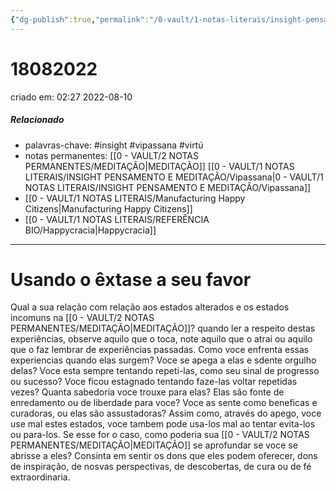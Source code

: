 ```yaml
---
{"dg-publish":true,"permalink":"/0-vault/1-notas-literais/insight-pensamento-e-meditacao/usando-o-extase-a-seu-favor/","tags":["insight","vipassana","virtú"],"dgHomeLink":true,"dgShowLocalGraph":true,"dgShowFileTree":true,"dgEnableSearch":true}
---
```


# 18082022
criado em: 02:27 2022-08-10

##### Relacionado
- palavras-chave: #insight #vipassana #virtú
- notas permanentes: [[0 - VAULT/2 NOTAS PERMANENTES/MEDITAÇÃO\|MEDITAÇÃO]] [[0 - VAULT/1 NOTAS LITERAIS/INSIGHT PENSAMENTO E MEDITAÇÃO/Vipassana\|0 - VAULT/1 NOTAS LITERAIS/INSIGHT PENSAMENTO E MEDITAÇÃO/Vipassana]]
- [[0 - VAULT/1 NOTAS LITERAIS/Manufacturing Happy Citizens\|Manufacturing Happy Citizens]]
- [[0 - VAULT/1 NOTAS LITERAIS/REFERÊNCIA BIO/Happycracia\|Happycracia]]

---
# Usando o êxtase a seu favor
  
  

Qual a sua relação com relação aos estados alterados e os estados incomuns na [[0 - VAULT/2 NOTAS PERMANENTES/MEDITAÇÃO\|MEDITAÇÃO]]? quando ler a respeito destas experiências, observe aquilo que o toca, note aquilo que o atrai ou aquilo que o faz lembrar de experiências passadas. Como voce enfrenta essas experiencias quando elas surgem? Voce se apega a elas e sdente orgulho delas? Voce esta sempre tentando repeti-las, como seu sinal de progresso ou sucesso? Voce ficou estagnado tentando faze-las voltar repetidas vezes? Quanta sabedoria voce trouxe para elas? Elas são fonte de enredamento ou de liberdade para voce? Voce as sente como beneficas e curadoras, ou elas são assustadoras? Assim como, através do apego, voce use mal estes estados, voce tambem pode usa-los mal ao tentar evita-los ou para-los. Se esse for o caso, como poderia sua [[0 - VAULT/2 NOTAS PERMANENTES/MEDITAÇÃO\|MEDITAÇÃO]] se aprofundar se voce se abrisse a eles? Consinta em sentir os dons que eles podem oferecer, dons de inspiração, de nosvas perspectivas, de descobertas, de cura ou de fé extraordinaria.